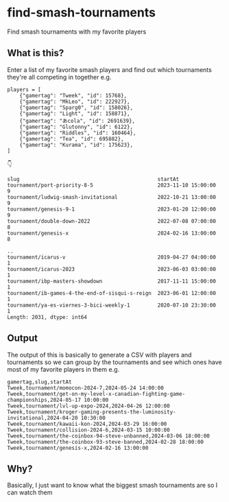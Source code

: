 # find-smash-tournaments

Find smash tournaments with my favorite players

## What is this?

Enter a list of my favorite smash players and find out which tournaments they're all competing in together e.g.

```
players = [
    {"gamertag": "Tweek", "id": 15768},
    {"gamertag": "MkLeo", "id": 222927},
    {"gamertag": "Sparg0", "id": 158026},
    {"gamertag": "Light", "id": 158871},
    {"gamertag": "あcola", "id": 2691639},
    {"gamertag": "Glutonny", "id": 6122},
    {"gamertag": "Riddles", "id": 160464},
    {"gamertag": "Tea", "id": 695882},
    {"gamertag": "Kurama", "id": 175623},
]
```

👇

```
slug                                             startAt            
tournament/port-priority-8-5                     2023-11-10 15:00:00    9
tournament/ludwig-smash-invitational             2022-10-21 13:00:00    9
tournament/genesis-9-1                           2023-01-20 12:00:00    9
tournament/double-down-2022                      2022-07-08 07:00:00    8
tournament/genesis-x                             2024-02-16 13:00:00    8
                                                                       ..
tournament/icarus-v                              2019-04-27 04:00:00    1
tournament/icarus-2023                           2023-06-03 03:00:00    1
tournament/ibp-masters-showdown                  2017-11-11 15:00:00    1
tournament/ib-games-4-the-end-of-sisqui-s-reign  2023-06-01 12:00:00    1
tournament/ya-es-viernes-3-bici-weekly-1         2020-07-10 23:30:00    1
Length: 2031, dtype: int64
```

## Output

The output of this is basically to generate a CSV with players and tournaments so we can group by the tournaments and see which ones have most of my favorite players in them e.g. 

```
gamertag,slug,startAt
Tweek,tournament/momocon-2024-7,2024-05-24 14:00:00
Tweek,tournament/get-on-my-level-x-canadian-fighting-game-championships,2024-05-17 10:00:00
Tweek,tournament/lvl-up-expo-2024,2024-04-26 12:00:00
Tweek,tournament/kroger-gaming-presents-the-luminosity-invitational,2024-04-20 10:30:00
Tweek,tournament/kawaii-kon-2024,2024-03-29 16:00:00
Tweek,tournament/collision-2024-6,2024-03-15 10:00:00
Tweek,tournament/the-coinbox-94-steve-unbanned,2024-03-06 18:00:00
Tweek,tournament/the-coinbox-93-steve-banned,2024-02-28 18:00:00
Tweek,tournament/genesis-x,2024-02-16 13:00:00
```

## Why?

Basically, I just want to know what the biggest smash tournaments are so I can watch them
